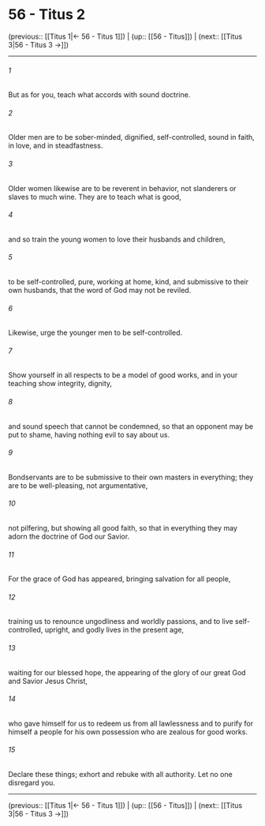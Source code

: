 # 56 - Titus 2

(previous:: [[Titus 1|← 56 - Titus 1]]) | (up:: [[56 - Titus]]) | (next:: [[Titus 3|56 - Titus 3 →]])

***


###### 1 
But as for you, teach what accords with sound doctrine. 

###### 2 
Older men are to be sober-minded, dignified, self-controlled, sound in faith, in love, and in steadfastness. 

###### 3 
Older women likewise are to be reverent in behavior, not slanderers or slaves to much wine. They are to teach what is good, 

###### 4 
and so train the young women to love their husbands and children, 

###### 5 
to be self-controlled, pure, working at home, kind, and submissive to their own husbands, that the word of God may not be reviled. 

###### 6 
Likewise, urge the younger men to be self-controlled. 

###### 7 
Show yourself in all respects to be a model of good works, and in your teaching show integrity, dignity, 

###### 8 
and sound speech that cannot be condemned, so that an opponent may be put to shame, having nothing evil to say about us. 

###### 9 
Bondservants are to be submissive to their own masters in everything; they are to be well-pleasing, not argumentative, 

###### 10 
not pilfering, but showing all good faith, so that in everything they may adorn the doctrine of God our Savior. 

###### 11 
For the grace of God has appeared, bringing salvation for all people, 

###### 12 
training us to renounce ungodliness and worldly passions, and to live self-controlled, upright, and godly lives in the present age, 

###### 13 
waiting for our blessed hope, the appearing of the glory of our great God and Savior Jesus Christ, 

###### 14 
who gave himself for us to redeem us from all lawlessness and to purify for himself a people for his own possession who are zealous for good works. 

###### 15 
Declare these things; exhort and rebuke with all authority. Let no one disregard you.

***

(previous:: [[Titus 1|← 56 - Titus 1]]) | (up:: [[56 - Titus]]) | (next:: [[Titus 3|56 - Titus 3 →]])
